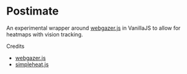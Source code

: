 # Postimate

An experimental wrapper around [webgazer.js](https://webgazer.cs.brown.edu/) in VanillaJS to allow for heatmaps with vision tracking. 


Credits
- [webgazer.js](https://webgazer.cs.brown.edu/)
- [simpleheat.js](https://github.com/mourner/simpleheat)
